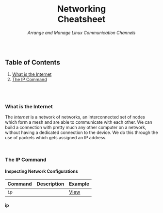 <div align="center">                                                                                                    
    <h1>Networking<br>Cheatsheet</h1>                                                                            
    <p>                                                                                                                 
        <em>Arrange and Manage Linux Communication Channels</em>
    </p>                                                                                                                
</div>                                                                                                                  

<br>                                                                                                                    
<br>

## Table of Contents

1. [What is the Internet](#what-is-the-internet)
2. [The IP Command](#the-ip-command)

<br>
<br>

### What is the Internet

The _internet_ is a network of networks, an interconnected set of nodes which form a mesh and are able to communicate with each other.
We can build a connection with pretty much any other computer on a network, without having a dedicated connection to the device.
We do this through the use of packets which gets assigned an IP address.

<br>

### The IP Command
#### Inspecting Network Configurations

|Command|Description|Example|
|:---|:---|:---|
|`ip`||[View](#ip)|


#### ip
```sh
    
```

<br>


